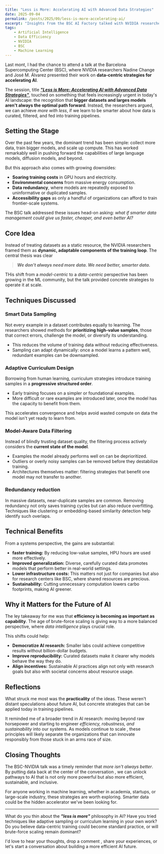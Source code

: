```yaml
---
title: "Less is More: Accelerating AI with Advanced Data Strategies"
date: 2025-09-04
permalink: /posts/2025/09/less-is-more-accelerating-ai/
excerpt: "Insights from the BSC AI Factory talked with NVIDIA researchers on making AI leaner, faster, and more data-savy. A deep dive into why smarter data beats bigger data."
tags:
    - Artificial Intelligence
    - Data Efficiency
    - NVIDIA
    - BSC
    - Machine Learning
---
```


Last mont, I had the chance to attend a talk at the Barcelona Supercomputing Center (BSC), where NVIDIA researchers Nadine Change and José M. Álvarez presented their work on **data-centric strategies for accelerating AI**.

The session, title [***"Less is More: Accelerating AI with Advanced Data Strategies"***](https://youtu.be/Yrxa6eeQXx8?si=zoowDsMtfxI64yFZ), touched on something that feels increasingly urgent in today's AI landscape: the recognition that **bigger datasets and larges models aren't always the optimal path forward**. Instead, the researchers argued, we can achieve *more with less*, if we learn to be smarter about how data is curated, filtered, and fed into training pipelines.

## Setting the Stage

Over the past few years, the dominant trend has been simple: collect more data, train bigger models, and scale up compute. This has worked remarkably well in pushing forward the capabilities of large language models, diffusion models, and beyond.

But this approach also comes with growing downsides:
- **Soaring training costs** in GPU hours and electricity.
- **Environmental concerns** from massive energy consumption.
- **Data redundancy**, where models are repeatedly exposed to  uninformative or duplicated samples.
- **Accessibility gaps** as only a handful of organizations can afford to train frontier-scale systems.

The BSC talk addressed these issues head-on asking: *what if smarter data management could give us faster, cheaper, and even better AI?*

## Core Idea

Instead of treating  datasets as a static resource, the NVIDIA researchers framed them as **dynamic, adaptable components of the training loop**. The central thesis was clear

> ***We don't always need more data. We need better, smarter data.***

THis shift from a *model-centric* to a *data-centric* perspective has been growing in the ML community, but the talk provided concrete strategies to operate it at scale.

## Techniques Discussed

### Smart Data Sampling

Not every example in a dataset contributes equally to learning. The researchers showed methods for **prioritizing high-value samples**, those that correct errors, challenge the model, or diversify its understanding.

- This reduces the volume of training data without reducing effectiveness.
- Sampling can adapt dynamically: once a model learns a pattern well, redundant examples can be downsampled.

### Adaptive Curriculum Design

Borrowing from human learning, curriculum strategies introduce training samples in a **progressive structured order**.

- Early training focuses on a simpler or foundational examples.
- More difficult or rare examples are introduced later, once the model has the capacity to benefit from them.

This accelerates convergence and helps avoid wasted compute on data the model isn't yet ready to learn from.

### Model-Aware Data Filtering

Instead of blindly trusting dataset quality, the filtering process actively considers the **current state of the model**.

- Examples the model already performs well on can be deprioritized.
- Outliers or overly noisy samples can be removed before they destabilize training.
- Architectures themselves matter: filtering strategies that benefit one model may not transfer to another.

### Redundancy reduction

In massive datasets, near-duplicate samples are common. Removing redundancy not only saves training cycles but can also reduce overfitting. Techniques like clustering or embedding-based similarity detection help identify such overlaps.

## Technical Benefits

From a systems perspective, the gains are substantial:
- **faster training:** By reducing low-value samples, HPU hours are used more effectively.
- **Improved generalization:** Diverse, carefully curated data promotes models that perform better in real-world settings.
- **Lower infrastructure costs:** This matters not just for companies but also for research centers like BSC, where shared resources are precious.
- **Sustainability:** Cutting unnecessary computation lowers carbo footprints, making AI greener.

## Why it Matters for the Future of AI

The ley takeaway for me was that **efficiency is becoming as important as capability**. The age of brute-force scaling is giving way to a more balanced perspective, where *data intelligence* plays crucial role.

This shifts could help:
- **Democratize AI research:** Smaller labs could achieve competitive results without billion-dollar budgets.
- **Improve reproducibility:** Curated datasets make it clearer why models behave the way they do.
- **Align  incentives:** Sustainable AI practices align not only with research goals but also with societal concerns about resource usage.

## Reflections

What struck me most was the **practicality** of the ideas. These weren't distant speculations about future AI, but concrete strategies that can be applied today in training pipelines.

It reminded me of a broader trend in AI research: moving beyond raw horsepower and starting to engineer *efficiency, robustness, and sustainability* into our systems. As models continue to scale , these principles will likely separate the organizations that can innovate responsibly from those stuck in an arms race of size.

## Closing Thoughts

The BSC-NVIDIA talk was a timely reminder that *more isn't always better*. By putting data back at the center of the conversation , we can unlock pathways to AI that is not only more powerful but also more efficient, sustainable, and inclusive.

For anyone working  in machine learning, whether in academia, startups, or large-scale industry, these strategies are worth exploring. Smarter data could be the hidden accelerator we've been looking for.

---

What do you thin about the ***"less is more"*** philosophy in AI? Have you tried techniques like adaptive sampling or curriculum learning in your own work? Do you believe data-centric training could become standard practice, or will brute-force scaling remain dominant?

I'd love to hear your thoughts, drop a comment , share your experiences, or let's start a conversation about building a more efficient AI future.